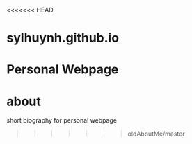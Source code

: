 <<<<<<< HEAD
# sylhuynh.github.io
Personal Webpage
=======
# about
short biography for personal webpage
>>>>>>> oldAboutMe/master
